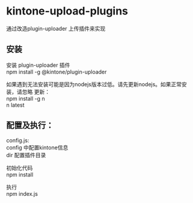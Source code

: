 # kintone-upload-plugins

通过改造plugin-uploader 上传插件来实现  


## 安装
安装 plugin-uploader 插件  
npm install -g @kintone/plugin-uploader  

如果遇到无法安装可能是因为nodejs版本过低。请先更新nodejs。如果正常安装，请忽略
更新：  
npm install -g n  
n latest  

## 配置及执行：
config.js:  
config 中配置kintone信息  
dir 配置插件目录  

初始化代码  
npm install  

执行  
npm index.js